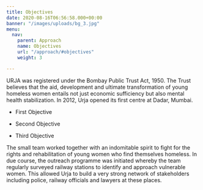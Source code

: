 ```yaml
---
title: Objectives
date: 2020-08-16T06:56:58.000+00:00
banner: "/images/uploads/bg_3.jpg"
menu:
  nav:
    parent: Approach
    name: Objectives
    url: "/approach/#objectives"
    weight: 3

---
```

URJA was registered under the Bombay Public Trust Act, 1950. The Trust believes
that the aid, development and ultimate transformation of young homeless women entails
not just economic sufficiency but also mental health stabilization. In 2012, Urja
opened its first centre at Dadar, Mumbai.

- First Objective

- Second Objective

- Third Objective

The small team worked together with an indomitable spirit to fight for the rights and rehabilitation of young women who
find themselves homeless. In due course, the outreach programme was initiated whereby
the team regularly surveyed railway stations to identify and approach vulnerable
women. This allowed Urja to build a very strong network of stakeholders including
police, railway officials and lawyers at these places.

